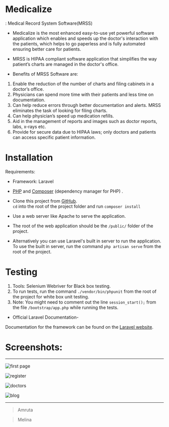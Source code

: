 ﻿
# Medicalize

: Medical Record System Software(MRSS)

- Medicalize is the most enhanced easy-to-use yet powerful software application which enables and speeds up the doctor's interaction with the patients, which helps to go paperless and is fully automated ensuring better care for patients.  

- MRSS is HIPAA compliant software application that simplifies the way patient’s charts are managed in the doctor's office.  
- Benefits of MRSS Software are:
1. Enable the reduction of the number of charts and filing cabinets in a doctor’s office.
2. Physicians can spend more time with their patients and less time on documentation.  
3. Can help reduce errors through better documentation and alerts. MRSS eliminates the task of looking for filing charts. 
4. Can help physician’s speed up medication refills. 
5. Aid in the management of reports and images such as doctor reports, labs, x-rays etc.
6. Provide for secure data due to HIPAA laws; only doctors and patients can access specific patient information.


# Installation
 Requirements: 

- Framework: Laravel  
- [PHP](http://php.net/) and [Composer](https://getcomposer.org/) (dependency manager for PHP)
.
- Clone this project from [GitHub](https://github.com/melinapaul/mrss).  
```cd``` into the root of the project folder and run
```composer install```  


- Use a web server like Apache to serve the application. 
- The root of the web application should be the ```/public/``` folder of the project. 
- Alternatively you can use Laravel's built in server to run the application. To use the built in server, run the command ```php artisan serve``` from the root of the project.



# Testing


1. Tools: Selenium Webriver for Black box testing.
2. To run tests, run the command ```./vendor/bin/phpunit``` from the root of the project for white box unit testing.
3. Note: You might need to comment out the line ```session_start();``` from the file ```/bootstrap/app.php``` while running the tests.


- Official Laravel Documentation-

Documentation for the framework can be found on the [Laravel website](http://laravel.com/docs).

# Screenshots:
----------------------------

![first page](https://user-images.githubusercontent.com/19851044/29195954-4026cd1a-7de6-11e7-9dbb-6adb08d27b83.jpg)

![register](https://user-images.githubusercontent.com/19851044/29195956-42085f4a-7de6-11e7-91ef-87a952884174.gif)

![doctors](https://user-images.githubusercontent.com/19851044/29195958-4420fff8-7de6-11e7-8343-4cc36afe2fab.jpg)

![blog](https://user-images.githubusercontent.com/19851044/29195959-457801ee-7de6-11e7-8ad6-fd03094d3b3b.jpg)

-------------------------------------------------

> Amruta 

> Melina 
